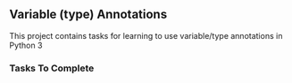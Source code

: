 ## Variable (type) Annotations
This project contains tasks for learning to use variable/type annotations in Python 3
### Tasks To Complete


